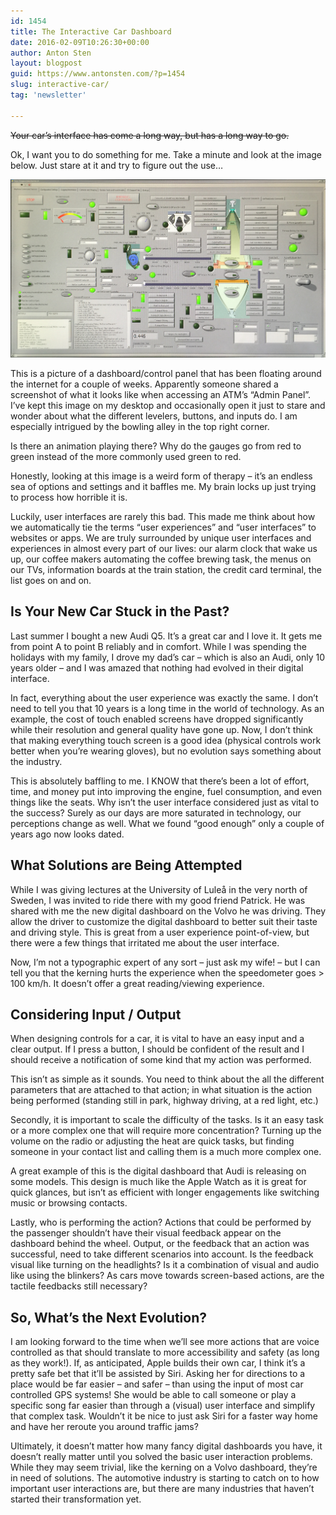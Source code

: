 ```yaml
---
id: 1454
title: The Interactive Car Dashboard
date: 2016-02-09T10:26:30+00:00
author: Anton Sten
layout: blogpost
guid: https://www.antonsten.com/?p=1454
slug: interactive-car/
tag: 'newsletter'

---
```

~~Your car’s interface has come a long way, but has a long way to go.~~

Ok, I want you to do something for me. Take a minute and look at the image below. Just stare at it and try to figure out the use&#8230;

![WTF Dashboard](/images/ecoatm.jpg)

This is a picture of a dashboard/control panel that has been floating around the internet for a couple of weeks. Apparently someone shared a screenshot of what it looks like when accessing an ATM’s “Admin Panel”. I’ve kept this image on my desktop and occasionally open it just to stare and wonder about what the different levelers, buttons, and inputs do. I am especially intrigued by the bowling alley in the top right corner.

Is there an animation playing there? Why do the gauges go from red to green instead of the more commonly used green to red.

Honestly, looking at this image is a weird form of therapy &#8211; it’s an endless sea of options and settings and it baffles me. My brain locks up just trying to process how horrible it is.

Luckily, user interfaces are rarely this bad. This made me think about how we automatically tie the terms “user experiences” and “user interfaces” to websites or apps. We are truly surrounded by unique user interfaces and experiences in almost every part of our lives: our alarm clock that wake us up, our coffee makers automating the coffee brewing task, the menus on our TVs, information boards at the train station, the credit card terminal, the list goes on and on.

## Is Your New Car Stuck in the Past?

Last summer I bought a new Audi Q5. It’s a great car and I love it. It gets me from point A to point B reliably and in comfort. While I was spending the holidays with my family, I drove my dad’s car &#8211; which is also an Audi, only 10 years older &#8211; and I was amazed that nothing had evolved in their digital interface.

In fact, everything about the user experience was exactly the same. I don’t need to tell you that 10 years is a long time in the world of technology. As an example, the cost of touch enabled screens have dropped significantly while their resolution and general quality have gone up. Now, I don’t think that making everything touch screen is a good idea (physical controls work better when you’re wearing gloves), but no evolution says something about the industry.

This is absolutely baffling to me. I KNOW that there’s been a lot of effort, time, and money put into improving the engine, fuel consumption, and even things like the seats. Why isn’t the user interface considered just as vital to the success? Surely as our days are more saturated in technology, our perceptions change as well. What we found “good enough” only a couple of years ago now looks dated.

## What Solutions are Being Attempted

While I was giving lectures at the University of Luleå in the very north of Sweden, I was invited to ride there with my good friend Patrick. He was shared with me the new digital dashboard on the Volvo he was driving. They allow the driver to customize the digital dashboard to better suit their taste and driving style. This is great from a user experience point-of-view, but there were a few things that irritated me about the user interface.

Now, I’m not a typographic expert of any sort &#8211; just ask my wife! &#8211; but I can tell you that the kerning hurts the experience when the speedometer goes > 100 km/h. It doesn’t offer a great reading/viewing experience.

## Considering Input / Output

When designing controls for a car, it is vital to have an easy input and a clear output. If I press a button, I should be confident of the result and I should receive a notification of some kind that my action was performed.

This isn’t as simple as it sounds. You need to think about the all the different parameters that are attached to that action; in what situation is the action being performed (standing still in park, highway driving, at a red light, etc.)

Secondly, it is important to scale the difficulty of the tasks. Is it an easy task or a more complex one that will require more concentration? Turning up the volume on the radio or adjusting the heat are quick tasks, but finding someone in your contact list and calling them is a much more complex one.

A great example of this is the digital dashboard that Audi is releasing on some models. This design is much like the Apple Watch as it is great for quick glances, but isn’t as efficient with longer engagements like switching music or browsing contacts.

Lastly, who is performing the action? Actions that could be performed by the passenger shouldn’t have their visual feedback appear on the dashboard behind the wheel. Output, or the feedback that an action was successful, need to take different scenarios into account. Is the feedback visual like turning on the headlights? Is it a combination of visual and audio like using the blinkers? As cars move towards screen-based actions, are the tactile feedbacks still necessary?

## So, What’s the Next Evolution?

I am looking forward to the time when we’ll see more actions that are voice controlled as that should translate to more accessibility and safety (as long as they work!). If, as anticipated, Apple builds their own car, I think it’s a pretty safe bet that it’ll be assisted by Siri. Asking her for directions to a place would be far easier &#8211; and safer &#8211; than using the input of most car controlled GPS systems! She would be able to call someone or play a specific song far easier than through a (visual) user interface and simplify that complex task. Wouldn’t it be nice to just ask Siri for a faster way home and have her reroute you around traffic jams?

Ultimately, it doesn’t matter how many fancy digital dashboards you have, it doesn’t really matter until you solved the basic user interaction problems. While they may seem trivial, like the kerning on a Volvo dashboard, they’re in need of solutions. The automotive industry is starting to catch on to how important user interactions are, but there are many industries that haven’t started their transformation yet.
